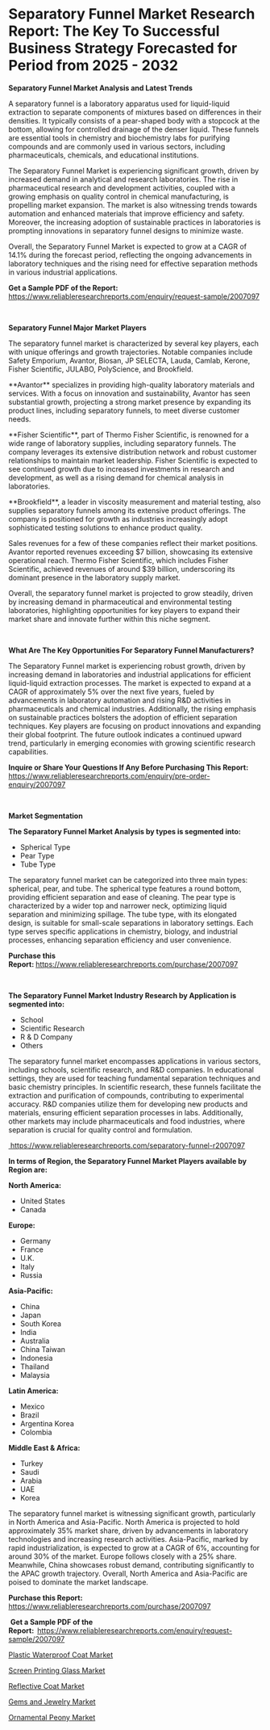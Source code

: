 <p><h1>Separatory Funnel Market Research Report: The Key To Successful Business Strategy Forecasted for Period from 2025 - 2032</h1></p><p><strong>Separatory Funnel Market Analysis and Latest Trends</strong></p>
<p><p>A separatory funnel is a laboratory apparatus used for liquid-liquid extraction to separate components of mixtures based on differences in their densities. It typically consists of a pear-shaped body with a stopcock at the bottom, allowing for controlled drainage of the denser liquid. These funnels are essential tools in chemistry and biochemistry labs for purifying compounds and are commonly used in various sectors, including pharmaceuticals, chemicals, and educational institutions.</p><p>The Separatory Funnel Market is experiencing significant growth, driven by increased demand in analytical and research laboratories. The rise in pharmaceutical research and development activities, coupled with a growing emphasis on quality control in chemical manufacturing, is propelling market expansion. The market is also witnessing trends towards automation and enhanced materials that improve efficiency and safety. Moreover, the increasing adoption of sustainable practices in laboratories is prompting innovations in separatory funnel designs to minimize waste. </p><p>Overall, the Separatory Funnel Market is expected to grow at a CAGR of 14.1% during the forecast period, reflecting the ongoing advancements in laboratory techniques and the rising need for effective separation methods in various industrial applications.</p></p>
<p><strong>Get a Sample PDF of the Report:&nbsp;</strong> <a href="https://www.reliableresearchreports.com/enquiry/request-sample/2007097?utm_campaign=116&utm_medium=2&utm_source=Github&utm_content=ia&utm_term=08022025&utm_id=separatory-funnel">https://www.reliableresearchreports.com/enquiry/request-sample/2007097</a></p>
<p>&nbsp;</p>
<p><strong>Separatory Funnel Major Market Players</strong></p>
<p><p>The separatory funnel market is characterized by several key players, each with unique offerings and growth trajectories. Notable companies include Safety Emporium, Avantor, Biosan, JP SELECTA, Lauda, Camlab, Kerone, Fisher Scientific, JULABO, PolyScience, and Brookfield.</p><p>**Avantor** specializes in providing high-quality laboratory materials and services. With a focus on innovation and sustainability, Avantor has seen substantial growth, projecting a strong market presence by expanding its product lines, including separatory funnels, to meet diverse customer needs.</p><p>**Fisher Scientific**, part of Thermo Fisher Scientific, is renowned for a wide range of laboratory supplies, including separatory funnels. The company leverages its extensive distribution network and robust customer relationships to maintain market leadership. Fisher Scientific is expected to see continued growth due to increased investments in research and development, as well as a rising demand for chemical analysis in laboratories.</p><p>**Brookfield**, a leader in viscosity measurement and material testing, also supplies separatory funnels among its extensive product offerings. The company is positioned for growth as industries increasingly adopt sophisticated testing solutions to enhance product quality.</p><p>Sales revenues for a few of these companies reflect their market positions. Avantor reported revenues exceeding $7 billion, showcasing its extensive operational reach. Thermo Fisher Scientific, which includes Fisher Scientific, achieved revenues of around $39 billion, underscoring its dominant presence in the laboratory supply market.</p><p>Overall, the separatory funnel market is projected to grow steadily, driven by increasing demand in pharmaceutical and environmental testing laboratories, highlighting opportunities for key players to expand their market share and innovate further within this niche segment.</p></p>
<p>&nbsp;</p>
<p><strong>What Are The Key Opportunities For Separatory Funnel Manufacturers?</strong></p>
<p><p>The Separatory Funnel market is experiencing robust growth, driven by increasing demand in laboratories and industrial applications for efficient liquid-liquid extraction processes. The market is expected to expand at a CAGR of approximately 5% over the next five years, fueled by advancements in laboratory automation and rising R&D activities in pharmaceuticals and chemical industries. Additionally, the rising emphasis on sustainable practices bolsters the adoption of efficient separation techniques. Key players are focusing on product innovations and expanding their global footprint. The future outlook indicates a continued upward trend, particularly in emerging economies with growing scientific research capabilities.</p></p>
<p><strong>Inquire or Share Your Questions If Any Before Purchasing This Report:</strong> <a href="https://www.reliableresearchreports.com/enquiry/pre-order-enquiry/2007097?utm_campaign=116&utm_medium=2&utm_source=Github&utm_content=ia&utm_term=08022025&utm_id=separatory-funnel">https://www.reliableresearchreports.com/enquiry/pre-order-enquiry/2007097</a></p>
<p>&nbsp;</p>
<p><strong>Market Segmentation</strong></p>
<p><strong>The Separatory Funnel Market Analysis by types is segmented into:</strong></p>
<p><ul><li>Spherical Type</li><li>Pear Type</li><li>Tube Type</li></ul></p>
<p><p>The separatory funnel market can be categorized into three main types: spherical, pear, and tube. The spherical type features a round bottom, providing efficient separation and ease of cleaning. The pear type is characterized by a wider top and narrower neck, optimizing liquid separation and minimizing spillage. The tube type, with its elongated design, is suitable for small-scale separations in laboratory settings. Each type serves specific applications in chemistry, biology, and industrial processes, enhancing separation efficiency and user convenience.</p></p>
<p><strong>Purchase this Report:&nbsp;</strong><a href="https://www.reliableresearchreports.com/purchase/2007097?utm_campaign=116&utm_medium=2&utm_source=Github&utm_content=ia&utm_term=08022025&utm_id=separatory-funnel">https://www.reliableresearchreports.com/purchase/2007097</a></p>
<p>&nbsp;</p>
<p><strong>The Separatory Funnel Market Industry Research by Application is segmented into:</strong></p>
<p><ul><li>School</li><li>Scientific Research</li><li>R & D Company</li><li>Others</li></ul></p>
<p><p>The separatory funnel market encompasses applications in various sectors, including schools, scientific research, and R&D companies. In educational settings, they are used for teaching fundamental separation techniques and basic chemistry principles. In scientific research, these funnels facilitate the extraction and purification of compounds, contributing to experimental accuracy. R&D companies utilize them for developing new products and materials, ensuring efficient separation processes in labs. Additionally, other markets may include pharmaceuticals and food industries, where separation is crucial for quality control and formulation.</p></p>
<p><a href="https://www.reliableresearchreports.com/separatory-funnel-r2007097?utm_campaign=116&utm_medium=2&utm_source=Github&utm_content=ia&utm_term=08022025&utm_id=separatory-funnel">&nbsp;https://www.reliableresearchreports.com/separatory-funnel-r2007097</a></p>
<p><strong>In terms of Region, the Separatory Funnel Market Players available by Region are:</strong></p>
<p>
    <p> <strong> North America: </strong>
        <ul>
            <li>United States</li>
            <li>Canada</li>
        </ul>
        </p> 
    <p> <strong> Europe: </strong>
        <ul>
            <li>Germany</li>
            <li>France</li>
            <li>U.K.</li>
            <li>Italy</li>
            <li>Russia</li>
        </ul>
        </p> 
    <p> <strong> Asia-Pacific: </strong>
        <ul>
            <li>China</li>
            <li>Japan</li>
            <li>South Korea</li>
            <li>India</li>
            <li>Australia</li>
            <li>China Taiwan</li>
            <li>Indonesia</li>
            <li>Thailand</li>
            <li>Malaysia</li>
        </ul>
        </p> 
    <p> <strong> Latin America: </strong>
        <ul>
            <li>Mexico</li>
            <li>Brazil</li>
            <li>Argentina Korea</li>
            <li>Colombia</li>
        </ul>
        </p> 
    <p> <strong> Middle East & Africa: </strong>
        <ul>
            <li>Turkey</li>
            <li>Saudi</li>
            <li>Arabia</li>
            <li>UAE</li>
            <li>Korea</li>
        </ul>
    </p>
    </p>
<p><p>The separatory funnel market is witnessing significant growth, particularly in North America and Asia-Pacific. North America is projected to hold approximately 35% market share, driven by advancements in laboratory technologies and increasing research activities. Asia-Pacific, marked by rapid industrialization, is expected to grow at a CAGR of 6%, accounting for around 30% of the market. Europe follows closely with a 25% share. Meanwhile, China showcases robust demand, contributing significantly to the APAC growth trajectory. Overall, North America and Asia-Pacific are poised to dominate the market landscape.</p></p>
<p><strong>Purchase this Report: </strong><a href="https://www.reliableresearchreports.com/purchase/2007097?utm_campaign=116&utm_medium=2&utm_source=Github&utm_content=ia&utm_term=08022025&utm_id=separatory-funnel">https://www.reliableresearchreports.com/purchase/2007097</a></p>
<p>&nbsp;<strong>Get a Sample PDF of the Report:&nbsp;&nbsp;</strong><a href="https://www.reliableresearchreports.com/enquiry/request-sample/2007097?utm_campaign=116&utm_medium=2&utm_source=Github&utm_content=ia&utm_term=08022025&utm_id=separatory-funnel">https://www.reliableresearchreports.com/enquiry/request-sample/2007097</a></p>
<p><strong></strong></p>
<p><p><a href="https://github.com/ElviraLeka1962/Market-Research-Report-List-1/blob/main/plastic-waterproof-coat-market.md?utm_campaign=116&utm_medium=2&utm_source=Github&utm_content=ia&utm_term=08022025&utm_id=separatory-funnel">Plastic Waterproof Coat Market</a></p><p><a href="https://github.com/nathaliehurles7142/Market-Research-Report-List-1/blob/main/screen-printing-glass-market.md?utm_campaign=116&utm_medium=2&utm_source=Github&utm_content=ia&utm_term=08022025&utm_id=separatory-funnel">Screen Printing Glass Market</a></p><p><a href="https://github.com/darenph8er/Market-Research-Report-List-1/blob/main/reflective-coat-market.md?utm_campaign=116&utm_medium=2&utm_source=Github&utm_content=ia&utm_term=08022025&utm_id=separatory-funnel">Reflective Coat Market</a></p><p><a href="https://github.com/rosalinebhakta48/Market-Research-Report-List-1/blob/main/gems-and-jewelry-market.md?utm_campaign=116&utm_medium=2&utm_source=Github&utm_content=ia&utm_term=08022025&utm_id=separatory-funnel">Gems and Jewelry Market</a></p><p><a href="https://github.com/kimberjam0i/Market-Research-Report-List-1/blob/main/ornamental-peony-market.md?utm_campaign=116&utm_medium=2&utm_source=Github&utm_content=ia&utm_term=08022025&utm_id=separatory-funnel">Ornamental Peony Market</a></p></p>